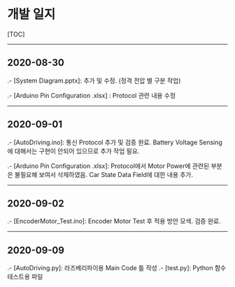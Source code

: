 # 개발 일지

[TOC]



---

## 2020-08-30

.- [System Diagram.pptx]: 추가 및 수정. (정격 전압 별 구분 작업)

.- [Arduino Pin Configuration .xlsx] : Protocol 관련 내용 수정



---

## 2020-09-01

.- [AutoDriving.ino]: 통신 Protocol 추가 및 검증 완료. Battery Voltage Sensing에 대해서는 구현이 안되어 있으므로 추가 작업 필요.

.- [Arduino Pin Configuration .xlsx]: Protocol에서 Motor Power에 관련된 부분은 불필요해 보여서 삭제하였음. Car State Data Field에 대한 내용 추가.

---

## 2020-09-02

.- [EncoderMotor_Test.ino]: Encoder Motor Test 후 적용 방안 모색. 검증 완료.

---

## 2020-09-09

.- [AutoDriving.py]: 라즈베리파이용 Main Code 틀 작성
.- [test.py]: Python 함수 테스트용 파일

